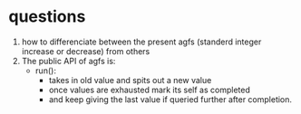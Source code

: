 # questions
1. how to differenciate between the present agfs (standerd integer increase or decrease) from others
2. The public API of agfs is:
    - run(): 
        - takes in old value and spits out a new value
        - once values are exhausted mark its self as completed 
        - and keep giving the last value if queried further after completion.  